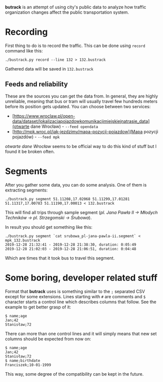 **butrack** is an attempt of using city's public data to analyze how traffic organization changes affect the public transportation system.


Recording
=========
First thing to do is to record the traffic. This can be done using `record` command like this:

    ./bustrack.py record --line 132 > 132.bustrack

Gathered data will be saved in `132.bustrack`


Feeds and reliability 
---------------------
These are the sources you can get the data from. In general, they are highly unreliable, meaning that bus or tram will usually travel few hundreds meters before its position gets updated. You can choose between two services:

- [https://www.wroclaw.pl/open-data/dataset/lokalizacjapojazdowkomunikacjimiejskiejnatrasie_data](otwarte dane Wrocław) - `--feed opendata`
- [http://mpk.wroc.pl/jak-jezdzimy/mapa-pozycji-pojazdow](Mapa pozycji pojazdów) - `--feed mpk`

_otwarte dane Wrocław_ seems to be official way to do this kind of stuff but I found it be broken often.


Segments
========
After you gather some data, you can do some analysis. One of them is extracting segments:

    ./bustrack.py segment 51.11208,17.02068 51.11299,17.01281 51.11317,17.00783 51.11190,17.00013 < 132.bustrack

This will find all trips through sample segment (_pl. Jana Pawła II -> Młodych Techników -> pl. Strzegomski -> Śrubowa_).

In result you should get something like this:

    ./bustrack.py segment `cat srubowa_pl-jana-pawla-ii.segment` < mpk_132.bustrack 
    2019-12-28 21:32:41 - 2019-12-28 21:38:30, duration: 0:05:49
    2019-12-28 21:02:03 - 2019-12-28 21:06:51, duration: 0:04:48

Which are times that it took bus to travel this segment.
    

Some boring, developer related stuff
====================================
Format that **butrack** uses is something similar to the `;` separated CSV except for some extensions. Lines starting with `#` are comments and `$` character starts a control line which describes columns that follow. See the example to get better grasp of it:

    $ name;age
    Jan;42
    Stanisław;72

There can more than one control lines and it will simply means that new set columns should be expected from now on:

    $ name;age
    Jan;42
    Stanisław;72
    $ name;birthdate
    Franciszek;10-01-1999

This way, some degree of the compatibility can be kept in the future.